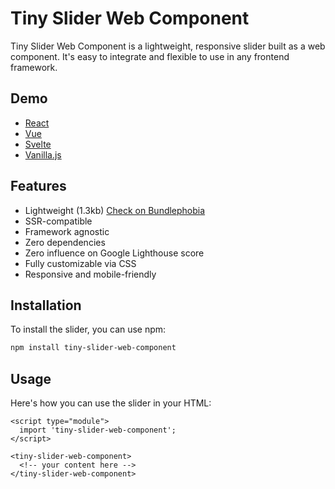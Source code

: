 # Tiny Slider Web Component

Tiny Slider Web Component is a lightweight, responsive slider built as a web component. It's easy to integrate and flexible to use in any frontend framework.

## Demo

- [React](bundlephobia.com)
- [Vue](bundlephobia.com)
- [Svelte](bundlephobia.com)
- [Vanilla.js](bundlephobia.com)

## Features

- Lightweight (1.3kb) [Check on Bundlephobia](bundlephobia.com)
- SSR-compatible
- Framework agnostic
- Zero dependencies
- Zero influence on Google Lighthouse score
- Fully customizable via CSS
- Responsive and mobile-friendly

## Installation

To install the slider, you can use npm:

```bash
npm install tiny-slider-web-component
```

## Usage

Here's how you can use the slider in your HTML:

```
<script type="module">
  import 'tiny-slider-web-component';
</script>

<tiny-slider-web-component>
  <!-- your content here -->
</tiny-slider-web-component>
```
